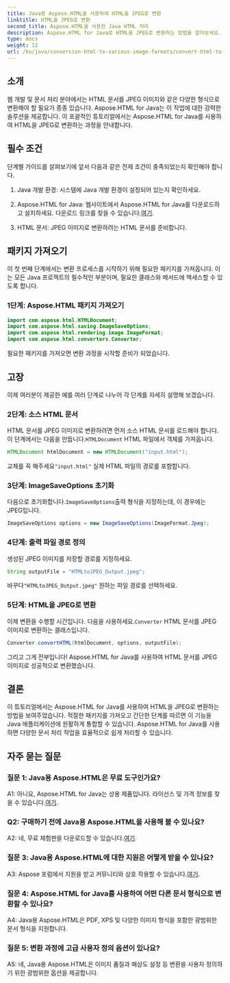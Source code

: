 ```yaml
---
title: Java용 Aspose.HTML을 사용하여 HTML을 JPEG로 변환
linktitle: HTML을 JPEG로 변환
second_title: Aspose.HTML을 사용한 Java HTML 처리
description: Aspose.HTML for Java로 HTML을 JPEG로 변환하는 방법을 알아보세요. 원활한 문서 처리를 위한 단계별 가이드.
type: docs
weight: 12
url: /ko/java/conversion-html-to-various-image-formats/convert-html-to-jpeg/
---
```

## 소개

웹 개발 및 문서 처리 분야에서는 HTML 문서를 JPEG 이미지와 같은 다양한 형식으로 변환해야 할 필요가 종종 있습니다. Aspose.HTML for Java는 이 작업에 대한 강력한 솔루션을 제공합니다. 이 포괄적인 튜토리얼에서는 Aspose.HTML for Java를 사용하여 HTML을 JPEG로 변환하는 과정을 안내합니다. 

## 필수 조건

단계별 가이드를 살펴보기에 앞서 다음과 같은 전제 조건이 충족되었는지 확인해야 합니다.

1. Java 개발 환경: 시스템에 Java 개발 환경이 설정되어 있는지 확인하세요.

2.  Aspose.HTML for Java: 웹사이트에서 Aspose.HTML for Java를 다운로드하고 설치하세요. 다운로드 링크를 찾을 수 있습니다.[여기](https://releases.aspose.com/html/java/).

3. HTML 문서: JPEG 이미지로 변환하려는 HTML 문서를 준비합니다.

## 패키지 가져오기

이 첫 번째 단계에서는 변환 프로세스를 시작하기 위해 필요한 패키지를 가져옵니다. 이는 모든 Java 프로젝트의 필수적인 부분이며, 필요한 클래스와 메서드에 액세스할 수 있도록 합니다.

### 1단계: Aspose.HTML 패키지 가져오기

```java
import com.aspose.html.HTMLDocument;
import com.aspose.html.saving.ImageSaveOptions;
import com.aspose.html.rendering.image.ImageFormat;
import com.aspose.html.converters.Converter;
```

필요한 패키지를 가져오면 변환 과정을 시작할 준비가 되었습니다.

## 고장

이제 여러분이 제공한 예를 여러 단계로 나누어 각 단계를 자세히 설명해 보겠습니다.

### 2단계: 소스 HTML 문서

 HTML 문서를 JPEG 이미지로 변환하려면 먼저 소스 HTML 문서를 로드해야 합니다. 이 단계에서는 다음을 만듭니다.`HTMLDocument` HTML 파일에서 객체를 가져옵니다.

```java
HTMLDocument htmlDocument = new HTMLDocument("input.html");
```

 교체를 꼭 해주세요`"input.html"` 실제 HTML 파일의 경로를 포함합니다.

### 3단계: ImageSaveOptions 초기화

 다음으로 초기화합니다.`ImageSaveOptions`출력 형식을 지정하는데, 이 경우에는 JPEG입니다.

```java
ImageSaveOptions options = new ImageSaveOptions(ImageFormat.Jpeg);
```

### 4단계: 출력 파일 경로 정의

생성된 JPEG 이미지를 저장할 경로를 지정하세요.

```java
String outputFile = "HTMLtoJPEG_Output.jpeg";
```

 바꾸다`"HTMLtoJPEG_Output.jpeg"` 원하는 파일 경로를 선택하세요.

### 5단계: HTML을 JPEG로 변환

 이제 변환을 수행할 시간입니다. 다음을 사용하세요.`Converter` HTML 문서를 JPEG 이미지로 변환하는 클래스입니다.

```java
Converter.convertHTML(htmlDocument, options, outputFile);
```

그리고 그게 전부입니다! Aspose.HTML for Java를 사용하여 HTML 문서를 JPEG 이미지로 성공적으로 변환했습니다.

## 결론

이 튜토리얼에서는 Aspose.HTML for Java를 사용하여 HTML을 JPEG로 변환하는 방법을 보여주었습니다. 적절한 패키지를 가져오고 간단한 단계를 따르면 이 기능을 Java 애플리케이션에 원활하게 통합할 수 있습니다. Aspose.HTML for Java를 사용하면 다양한 문서 처리 작업을 효율적으로 쉽게 처리할 수 있습니다.

## 자주 묻는 질문

### 질문 1: Java용 Aspose.HTML은 무료 도구인가요?

 A1: 아니요, Aspose.HTML for Java는 상용 제품입니다. 라이선스 및 가격 정보를 찾을 수 있습니다.[여기](https://purchase.aspose.com/buy).

### Q2: 구매하기 전에 Java용 Aspose.HTML을 사용해 볼 수 있나요?

 A2: 네, 무료 체험판을 다운로드할 수 있습니다.[여기](https://releases.aspose.com/html/java).

### 질문 3: Java용 Aspose.HTML에 대한 지원은 어떻게 받을 수 있나요?

A3: Aspose 포럼에서 지원을 받고 커뮤니티와 상호 작용할 수 있습니다.[여기](https://forum.aspose.com/).

### 질문 4: Aspose.HTML for Java를 사용하여 어떤 다른 문서 형식으로 변환할 수 있나요?

A4: Java용 Aspose.HTML은 PDF, XPS 및 다양한 이미지 형식을 포함한 광범위한 문서 형식을 지원합니다.

### 질문 5: 변환 과정에 고급 사용자 정의 옵션이 있나요?

A5: 네, Java용 Aspose.HTML은 이미지 품질과 해상도 설정 등 변환을 사용자 정의하기 위한 광범위한 옵션을 제공합니다.